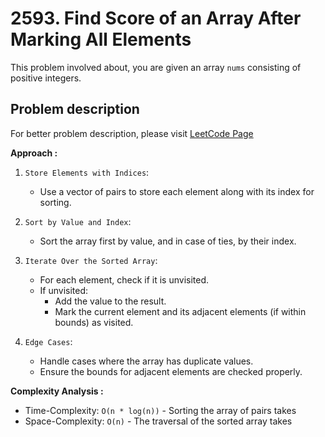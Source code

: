# 2593. Find Score of an Array After Marking All Elements

This problem involved about, you are given an array `nums` consisting of positive integers.

## Problem description

For better problem description, please visit [LeetCode Page](https://leetcode.com/problems/find-score-of-an-array-after-marking-all-elements/description/)

**Approach :**<br/>

1. `Store Elements with Indices`:

    - Use a vector of pairs to store each element along with its index for sorting.

2. `Sort by Value and Index`:

    - Sort the array first by value, and in case of ties, by their index.

3. `Iterate Over the Sorted Array`:

    - For each element, check if it is unvisited.
    - If unvisited:
        - Add the value to the result.
        - Mark the current element and its adjacent elements (if within bounds) as visited.

4. `Edge Cases`:
    - Handle cases where the array has duplicate values.
    - Ensure the bounds for adjacent elements are checked properly.

**Complexity Analysis :**<br/>

-   Time-Complexity: `O(n * log(n))` - Sorting the array of pairs takes
-   Space-Complexity: `O(n)` - The traversal of the sorted array takes
